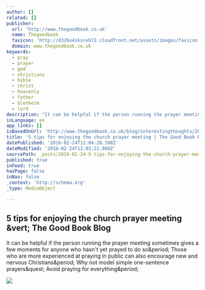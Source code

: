 ```yaml
---
author: []
related: []
publisher:
  url: 'http://www.thegoodbook.co.uk'
  name: Thegoodbook
  favicon: 'http://d326x4sksnvb72.cloudfront.net/assets/images/favicon.3exrkwgima7xj6ep.ico'
  domain: www.thegoodbook.co.uk
keywords:
  - pray
  - prayer
  - god
  - christians
  - bible
  - christ
  - heavenly
  - father
  - blenheim
  - lord
description: "It can be helpful if the person running the prayer meeting sometimes gives a few moments for anyone who hasn't yet prayed to do so. Those who are more experienced at praying in public can also encourage new and nervous Christians. Why not model simple one-sentence prayers? Avoid praying for everything."
inLanguage: en
app_links: []
isBasedOnUrl: 'http://www.thegoodbook.co.uk/blog/interestingthoughts/2016/02/24/5-tips-for-enjoying-the-church-prayer-meeting/'
title: '5 tips for enjoying the church prayer meeting | The Good Book Blog'
datePublished: '2016-02-24T12:04:20.398Z'
dateModified: '2016-02-24T12:03:22.909Z'
sourcePath: _posts/2016-02-24-5-tips-for-enjoying-the-church-prayer-meeting-or-the-good-boo.md
published: true
inFeed: true
hasPage: false
inNav: false
_context: 'http://schema.org'
_type: MediaObject

---
```

<article style=""><h1>5 tips for enjoying the church prayer meeting &amp;vert; The Good Book Blog</h1><p>It can be helpful if the person running the prayer meeting sometimes gives a few moments for anyone who hasn't yet prayed to do so&amp;period; Those who are more experienced at praying in public can also encourage new and nervous Christians&amp;period; Why not model simple one-sentence prayers&amp;quest; Avoid praying for everything&amp;period;</p><img src="http://d326x4sksnvb72.cloudfront.net/media/blog_posts/square_oSh15vZ.jpg" /></article>
